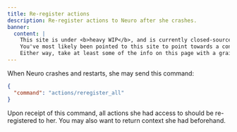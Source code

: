 ```yaml
---
title: Re-register actions
description: Re-register actions to Neuro after she crashes.
banner:
  content: |
    This site is under <b>heavy WIP</b>, and is currently closed-source.
    You've most likely been pointed to this site to point towards a concept, or something.
    Either way, take at least some of the info on this page with a grain of salt, and also don't expect much info since it's very incomplete on content.
---
```


When Neuro crashes and restarts, she may send this command:

```json
{
  "command": "actions/reregister_all"
}
```

Upon receipt of this command, all actions she had access to should be re-registered to her. You may also want to return context she had beforehand. <!-- TODO: wait for Vedal's response -->
